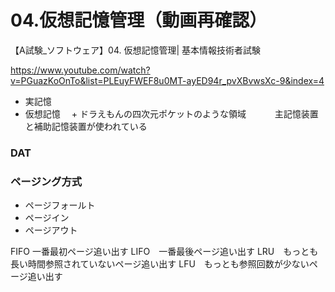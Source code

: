 # 04.仮想記憶管理（動画再確認）
【A試験_ソフトウェア】04. 仮想記憶管理| 基本情報技術者試験

https://www.youtube.com/watch?v=PGuazKoOnTo&list=PLEuyFWEF8u0MT-ayED94r_pvXBvwsXc-9&index=4

+ 実記憶
+ 仮想記憶
　+ ドラえもんの四次元ポケットのような領域
　　　主記憶装置と補助記憶装置が使われている

### DAT
###  ページング方式
+ ページフォールト
+ ページイン
+ ページアウト

FIFO 一番最初ページ追い出す
LIFO　一番最後ページ追い出す
LRU　もっとも長い時間参照されていないページ追い出す
LFU　もっとも参照回数が少ないページ追い出す
　　